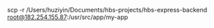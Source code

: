 scp -r /Users/huziyin/Documents/hbs-projects/hbs-express-backend
root@182.254.155.87:/usr/src/app/my-app
